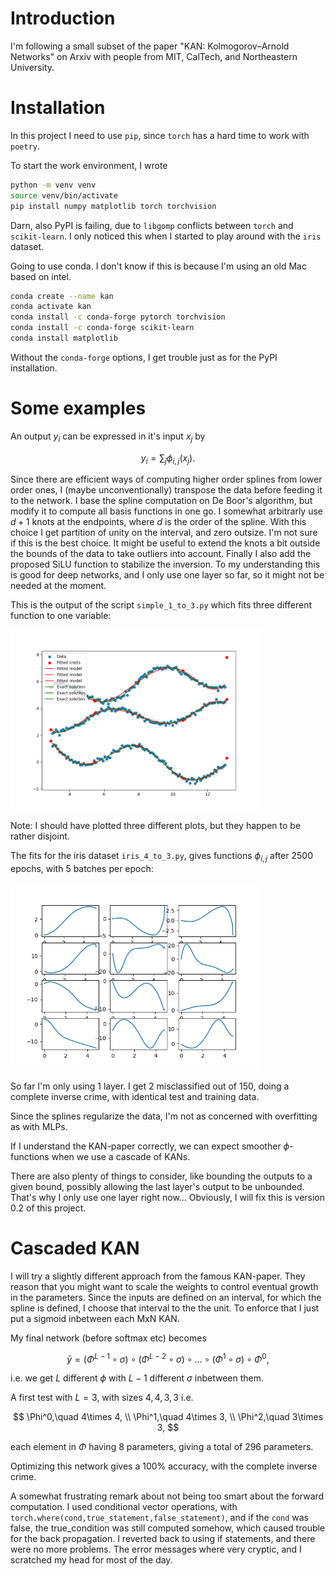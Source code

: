 # Introduction

I'm following a small subset of the paper "KAN: Kolmogorov–Arnold Networks" on Arxiv with people from MIT, CalTech, and Northeastern University.

# Installation

In this project I need to use `pip`, since `torch` has a hard time to work with `poetry`.

To start the work environment, I wrote

```bash
python -m venv venv
source venv/bin/activate
pip install numpy matplotlib torch torchvision
```

Darn, also PyPI is failing, due to `libgomp` conflicts between `torch` and `scikit-learn`.
I only noticed this when I started to play around with the `iris` dataset.

Going to use conda. I don't know if this is because I'm using an old Mac based on intel.

```bash
conda create --name kan
conda activate kan
conda install -c conda-forge pytorch torchvision
conda install -c conda-forge scikit-learn
conda install matplotlib
```

Without the `conda-forge` options, I get trouble just as for the PyPI installation.

# Some examples

An output $y_i$ can be expressed in it's input $x_j$ by

$$
y_i = \sum_j \phi_{i,j}(x_j).
$$

Since there are efficient ways of computing higher order splines from lower order ones, I (maybe unconventionally) transpose the data before feeding it to the network. I base the spline computation on De Boor's algorithm, but modify it to compute all basis functions in one go.
I somewhat arbitrarly use $d+1$ knots at the endpoints, where $d$ is the order of the spline. With this choice I get partition of unity on the interval, and zero outsize. I'm not sure if this is the best choice. It might be useful to extend the knots a bit outside the bounds of the data to take outliers into account. Finally I also add the proposed SiLU function to stabilize the inversion. To my understanding this is good for deep networks, and I only use one layer so far, so it might not be needed at the moment.

This is the output of the script `simple_1_to_3.py` which fits three different function to one variable:

<img src="img/simple_1_to_3.png" alt="Simple vector function fit" width="400"/>

Note: I should have plotted three different plots, but they happen to be rather disjoint.

The fits for the iris dataset `iris_4_to_3.py`, gives functions $\phi_{i,j}$ after 2500 epochs, with 5 batches per epoch:

<img src="img/iris_4_to_3.png" alt="Simple vector function fit" width="400"/>

So far I'm only using 1 layer. I get 2 misclassified out of 150, doing a complete inverse crime, with identical test and training data.

Since the splines regularize the data, I'm not as concerned with overfitting as with MLPs.

If I understand the KAN-paper correctly, we can expect smoother $\phi$-functions when we use a cascade of KANs.

There are also plenty of things to consider, like bounding the outputs to a given bound, possibly allowing the last layer's output to be unbounded. That's why I only use one layer right now... Obviously, I will fix this is version 0.2 of this project.

# Cascaded KAN

I will try a slightly different approach from the famous KAN-paper. They reason that you might want to scale the weights to control eventual growth in the parameters. Since the inputs are defined on an interval, for which the spline is defined, I choose that interval to the the unit. To enforce that I just put a sigmoid inbetween each MxN KAN.

My final network (before softmax etc) becomes

$$
\bar y = (\Phi^{L-1}\circ\sigma)\circ(\Phi^{L-2}\circ\sigma)\circ\ldots\circ(\Phi^1\circ\sigma)\circ\Phi^0,
$$

i.e. we get $L$ different $\phi$ with $L-1$ different $\sigma$ inbetween them.

A first test with $L=3$, with sizes $4,4,3,3$ i.e.

$$
\Phi^0,\quad 4\times 4, \\
\Phi^1,\quad 4\times 3, \\
\Phi^2,\quad 3\times 3,
$$

each element in $\Phi$ having 8 parameters, giving a total of 296 parameters.

Optimizing this network gives a 100% accuracy, with the complete inverse crime.

A somewhat frustrating remark about not being too smart about the forward computation. I used conditional vector operations, with `torch.where(cond,true_statement,false_statement)`, and if the `cond` was false, the true_condition was still computed somehow, which caused trouble for the back propagation. I reverted back to using if statements, and there were no more problems. The error messages where very cryptic, and I scratched my head for most of the day.
